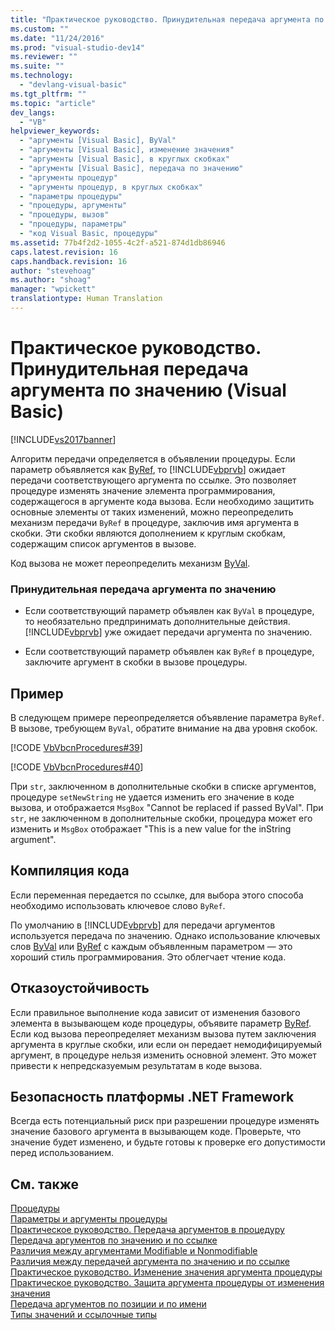 ```yaml
---
title: "Практическое руководство. Принудительная передача аргумента по значению (Visual Basic) | Microsoft Docs"
ms.custom: ""
ms.date: "11/24/2016"
ms.prod: "visual-studio-dev14"
ms.reviewer: ""
ms.suite: ""
ms.technology: 
  - "devlang-visual-basic"
ms.tgt_pltfrm: ""
ms.topic: "article"
dev_langs: 
  - "VB"
helpviewer_keywords: 
  - "аргументы [Visual Basic], ByVal"
  - "аргументы [Visual Basic], изменение значения"
  - "аргументы [Visual Basic], в круглых скобках"
  - "аргументы [Visual Basic], передача по значению"
  - "аргументы процедур"
  - "аргументы процедур, в круглых скобках"
  - "параметры процедуры"
  - "процедуры, аргументы"
  - "процедуры, вызов"
  - "процедуры, параметры"
  - "код Visual Basic, процедуры"
ms.assetid: 77b4f2d2-1055-4c2f-a521-874d1db86946
caps.latest.revision: 16
caps.handback.revision: 16
author: "stevehoag"
ms.author: "shoag"
manager: "wpickett"
translationtype: Human Translation
---
```

# Практическое руководство. Принудительная передача аргумента по значению (Visual Basic)
[!INCLUDE[vs2017banner](../../../../csharp/includes/vs2017banner.md)]

Алгоритм передачи определяется в объявлении процедуры.  Если параметр объявляется как [ByRef](../../../../visual-basic/language-reference/modifiers/byref.md), то [!INCLUDE[vbprvb](../../../../csharp/programming-guide/concepts/linq/includes/vbprvb_md.md)] ожидает передачи соответствующего аргумента по ссылке.  Это позволяет процедуре изменять значение элемента программирования, содержащегося в аргументе кода вызова.  Если необходимо защитить основные элементы от таких изменений, можно переопределить механизм передачи `ByRef` в процедуре, заключив имя аргумента в скобки.  Эти скобки являются дополнением к круглым скобкам, содержащим список аргументов в вызове.  
  
 Код вызова не может переопределить механизм [ByVal](../../../../visual-basic/language-reference/modifiers/byval.md).  
  
### Принудительная передача аргумента по значению  
  
-   Если соответствующий параметр объявлен как `ByVal` в процедуре, то необязательно предпринимать дополнительные действия.  [!INCLUDE[vbprvb](../../../../csharp/programming-guide/concepts/linq/includes/vbprvb_md.md)] уже ожидает передачи аргумента по значению.  
  
-   Если соответствующий параметр объявлен как `ByRef` в процедуре, заключите аргумент в скобки в вызове процедуры.  
  
## Пример  
 В следующем примере переопределяется объявление параметра `ByRef`.  В вызове, требующем `ByVal`, обратите внимание на два уровня скобок.  
  
 [!CODE [VbVbcnProcedures#39](../CodeSnippet/VS_Snippets_VBCSharp/VbVbcnProcedures#39)]  
  
 [!CODE [VbVbcnProcedures#40](../CodeSnippet/VS_Snippets_VBCSharp/VbVbcnProcedures#40)]  
  
 При `str`, заключенном в дополнительные скобки в списке аргументов, процедуре `setNewString` не удается изменить его значение в коде вызова, и отображается `MsgBox` "Cannot be replaced if passed ByVal".  При `str`, не заключенном в дополнительные скобки, процедура может его изменить и `MsgBox` отображает "This is a new value for the inString argument".  
  
## Компиляция кода  
 Если переменная передается по ссылке, для выбора этого способа необходимо использовать ключевое слово `ByRef`.  
  
 По умолчанию в [!INCLUDE[vbprvb](../../../../csharp/programming-guide/concepts/linq/includes/vbprvb_md.md)] для передачи аргументов используется передача по значению.  Однако использование ключевых слов [ByVal](../../../../visual-basic/language-reference/modifiers/byval.md) или [ByRef](../../../../visual-basic/language-reference/modifiers/byref.md) с каждым объявленным параметром — это хороший стиль программирования.  Это облегчает чтение кода.  
  
## Отказоустойчивость  
 Если правильное выполнение кода зависит от изменения базового элемента в вызывающем коде процедуры, объявите параметр [ByRef](../../../../visual-basic/language-reference/modifiers/byref.md).  Если код вызова переопределяет механизм вызова путем заключения аргумента в круглые скобки, или если он передает немодифицируемый аргумент, в процедуре нельзя изменить основной элемент.  Это может привести к непредсказуемым результатам в коде вызова.  
  
## Безопасность платформы .NET Framework  
 Всегда есть потенциальный риск при разрешении процедуре изменять значение базового аргумента в вызывающем коде.  Проверьте, что значение будет изменено, и будьте готовы к проверке его допустимости перед использованием.  
  
## См. также  
 [Процедуры](../../../../visual-basic/programming-guide/language-features/procedures/index.md)   
 [Параметры и аргументы процедуры](../../../../visual-basic/programming-guide/language-features/procedures/procedure-parameters-and-arguments.md)   
 [Практическое руководство. Передача аргументов в процедуру](../../../../visual-basic/programming-guide/language-features/procedures/how-to-pass-arguments-to-a-procedure.md)   
 [Передача аргументов по значению и по ссылке](../../../../visual-basic/programming-guide/language-features/procedures/passing-arguments-by-value-and-by-reference.md)   
 [Различия между аргументами Modifiable и Nonmodifiable](../../../../visual-basic/programming-guide/language-features/procedures/differences-between-modifiable-and-nonmodifiable-arguments.md)   
 [Различия между передачей аргумента по значению и по ссылке](../../../../visual-basic/programming-guide/language-features/procedures/differences-between-passing-an-argument-by-value-and-by-reference.md)   
 [Практическое руководство. Изменение значения аргумента процедуры](../../../../visual-basic/programming-guide/language-features/procedures/how-to-change-the-value-of-a-procedure-argument.md)   
 [Практическое руководство. Защита аргумента процедуры от изменения значения](../../../../visual-basic/programming-guide/language-features/procedures/how-to-protect-a-procedure-argument-against-value-changes.md)   
 [Передача аргументов по позиции и по имени](../../../../visual-basic/programming-guide/language-features/procedures/passing-arguments-by-position-and-by-name.md)   
 [Типы значений и ссылочные типы](../../../../visual-basic/programming-guide/language-features/data-types/value-types-and-reference-types.md)
